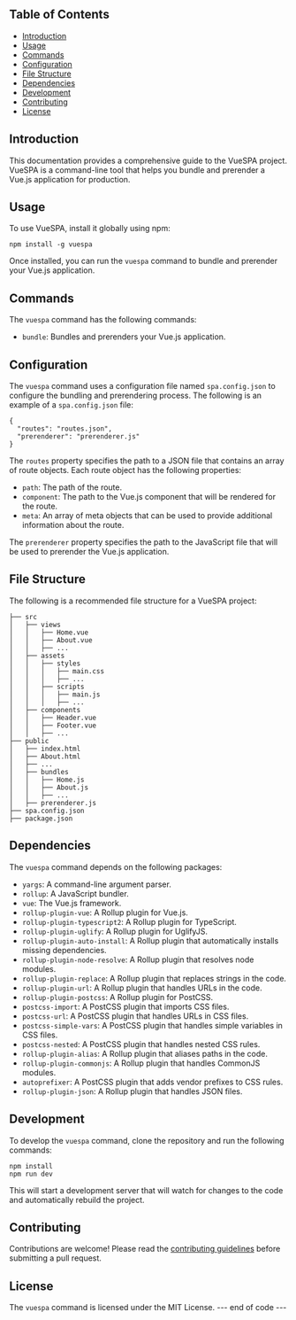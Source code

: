 ## Table of Contents

- [Introduction](#introduction)
- [Usage](#usage)
- [Commands](#commands)
- [Configuration](#configuration)
- [File Structure](#file-structure)
- [Dependencies](#dependencies)
- [Development](#development)
- [Contributing](#contributing)
- [License](#license)

## Introduction

This documentation provides a comprehensive guide to the VueSPA project. VueSPA is a command-line tool that helps you bundle and prerender a Vue.js application for production.

## Usage

To use VueSPA, install it globally using npm:

```
npm install -g vuespa
```

Once installed, you can run the `vuespa` command to bundle and prerender your Vue.js application.

## Commands

The `vuespa` command has the following commands:

- `bundle`: Bundles and prerenders your Vue.js application.

## Configuration

The `vuespa` command uses a configuration file named `spa.config.json` to configure the bundling and prerendering process. The following is an example of a `spa.config.json` file:

```
{
  "routes": "routes.json",
  "prerenderer": "prerenderer.js"
}
```

The `routes` property specifies the path to a JSON file that contains an array of route objects. Each route object has the following properties:

- `path`: The path of the route.
- `component`: The path to the Vue.js component that will be rendered for the route.
- `meta`: An array of meta objects that can be used to provide additional information about the route.

The `prerenderer` property specifies the path to the JavaScript file that will be used to prerender the Vue.js application.

## File Structure

The following is a recommended file structure for a VueSPA project:

```
├── src
│   ├── views
│   │   ├── Home.vue
│   │   ├── About.vue
│   │   ├── ...
│   ├── assets
│   │   ├── styles
│   │   │   ├── main.css
│   │   │   ├── ...
│   │   ├── scripts
│   │   │   ├── main.js
│   │   │   ├── ...
│   ├── components
│   │   ├── Header.vue
│   │   ├── Footer.vue
│   │   ├── ...
├── public
│   ├── index.html
│   ├── About.html
│   ├── ...
│   ├── bundles
│   │   ├── Home.js
│   │   ├── About.js
│   │   ├── ...
│   ├── prerenderer.js
├── spa.config.json
├── package.json
```

## Dependencies

The `vuespa` command depends on the following packages:

- `yargs`: A command-line argument parser.
- `rollup`: A JavaScript bundler.
- `vue`: The Vue.js framework.
- `rollup-plugin-vue`: A Rollup plugin for Vue.js.
- `rollup-plugin-typescript2`: A Rollup plugin for TypeScript.
- `rollup-plugin-uglify`: A Rollup plugin for UglifyJS.
- `rollup-plugin-auto-install`: A Rollup plugin that automatically installs missing dependencies.
- `rollup-plugin-node-resolve`: A Rollup plugin that resolves node modules.
- `rollup-plugin-replace`: A Rollup plugin that replaces strings in the code.
- `rollup-plugin-url`: A Rollup plugin that handles URLs in the code.
- `rollup-plugin-postcss`: A Rollup plugin for PostCSS.
- `postcss-import`: A PostCSS plugin that imports CSS files.
- `postcss-url`: A PostCSS plugin that handles URLs in CSS files.
- `postcss-simple-vars`: A PostCSS plugin that handles simple variables in CSS files.
- `postcss-nested`: A PostCSS plugin that handles nested CSS rules.
- `rollup-plugin-alias`: A Rollup plugin that aliases paths in the code.
- `rollup-plugin-commonjs`: A Rollup plugin that handles CommonJS modules.
- `autoprefixer`: A PostCSS plugin that adds vendor prefixes to CSS rules.
- `rollup-plugin-json`: A Rollup plugin that handles JSON files.

## Development

To develop the `vuespa` command, clone the repository and run the following commands:

```
npm install
npm run dev
```

This will start a development server that will watch for changes to the code and automatically rebuild the project.

## Contributing

Contributions are welcome! Please read the [contributing guidelines](CONTRIBUTING.md) before submitting a pull request.

## License

The `vuespa` command is licensed under the MIT License.
  --- end of code ---